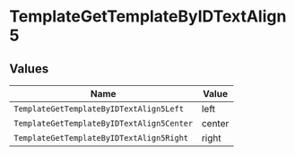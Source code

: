 # TemplateGetTemplateByIDTextAlign5


## Values

| Name                                      | Value                                     |
| ----------------------------------------- | ----------------------------------------- |
| `TemplateGetTemplateByIDTextAlign5Left`   | left                                      |
| `TemplateGetTemplateByIDTextAlign5Center` | center                                    |
| `TemplateGetTemplateByIDTextAlign5Right`  | right                                     |
